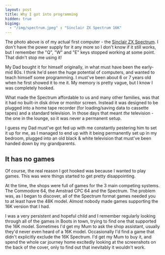```yaml
---
layout: post
title: Why I got into programming
hidden: true
bigimg: 
  - "/img/spectrum.jpeg" : "Sinclair ZX Spectrum 16K"
---
```


The photo above is of my actual first computer - the [Sinclair ZX Spectrum](https://en.wikipedia.org/wiki/ZX_Spectrum). I don't have the power supply for it any more so I don't know if it still works, but I remember the "Q", "W" and "E" keys stopped working at some point. That didn't stop me using it!

My Dad bought it for himself originally, in what must have been the early-mid 80s. I think he'd seen the huge potential of computers, and wanted to teach himself some programming. I must've been about 6 or 7 years old when he first showed it to me it. My memory is pretty vague, but I know I was completely hooked. 

What made the Spectrum affordable to us and many other families, was that it had no built-in disk drive or monitor screen. Instead it was designed to be plugged into a home tape recorder (for loading/saving data to cassette tapes) and a standard television. In those days that meant _the_ television - the one in the lounge, so it was never a permanent setup. 

I guess my Dad must've got fed up with me constantly pestering him to set it up for me, as I managed to end up with it being permanently set up in my bedroom, plugged into an old black & white television that must've been handed down by my grandparents.

## It has no games

Of course, the real reason I got hooked was because I wanted to play games. This was were things started to get pretty disappointing.

At the time, the shops were full of games for the 3 main competing systems. The Commodore 64, the Amstrad CPC 64 and the Spectrum. The problem was, as I began to discover, all of the Spectrum format games needed you to at least have the 48K model. Almost nobody made games supporting the 16K version that I had.

I was a very persistent and hopeful child and I remember regularly looking through all of the games in Boots in town, trying to find one that supported the 16K model. Sometimes I'd get my Mum to ask the shop assistant, usually they'd never even heard of a 16K model. Occasionally I'd find a game that didn't explicitly exclude the 16K Spectrum. I'd get my Mum to buy it, and spend the whole car journey home excitedly looking at the screenshots on the back of the cover, only to find out that inevitably it wouldn't work.
